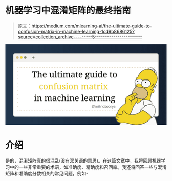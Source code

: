 # 机器学习中混淆矩阵的最终指南

> 原文：<https://medium.com/mlearning-ai/the-ultimate-guide-to-confusion-matrix-in-machine-learning-1cd9b8686125?source=collection_archive---------5----------------------->

![](img/45be81080711d9aea8baf9b48f2ffc2f.png)

# 介绍

是的，混淆矩阵真的很混乱(没有双关语的意思)。在这篇文章中，我将回顾机器学习中的一些非常重要的术语，如准确度、精确度和召回率。我还将回答一些与混淆矩阵和准确度分数相关的常见问题，例如-